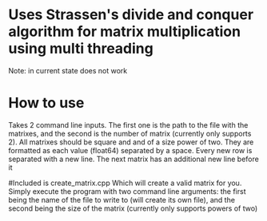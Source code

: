 # Uses Strassen's divide and conquer algorithm for matrix multiplication using multi threading

Note: in current state does not work

# How to use
Takes 2 command line inputs. The first one is the path to the file with the matrixes, and the second is the number of matrix (currently only supports 2). All matrixes should be square and and of a size power of two. They are formatted as each value (float64) separated by a space. Every new row is separated with a new line. The next matrix has an additional new line before it 

#Included is create_matrix.cpp 
Which will create a valid matrix for you. Simply execute the program with two command line arguments: the first being the name of the file to write to (will create its own file), and the second being the size of the matrix (currently only supports powers of two)
